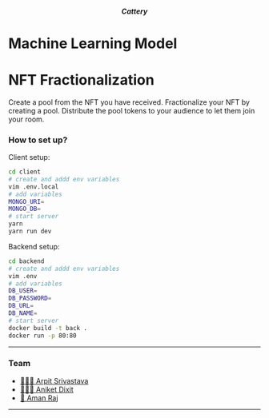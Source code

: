 <h5 align="center">Cattery</h5>


# Machine Learning Model



# NFT Fractionalization

Create a pool from the NFT you have received. 
Fractionalize your NFT by creating a pool.
Distribute the pool tokens to your audience to let them join your room.

### How to set up?

Client setup:

```bash
cd client
# create and addd env variables
vim .env.local
# add variables
MONGO_URI=
MONGO_DB=
# start server
yarn
yarn run dev
```

Backend setup:
```bash
cd backend
# create and addd env variables
vim .env
# add variables
DB_USER=
DB_PASSWORD=
DB_URL=
DB_NAME=
# start server
docker build -t back .
docker run -p 80:80
```

---
### Team

- [ 👨🏻‍🎓 Arpit Srivastava](https://github.com/fuzious)
- [ 👨🏻‍💻 Aniket Dixit ](https://github.com/dixitaniket)
- [ 🌊 Aman Raj](https://amanraj.dev/)
---
